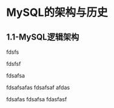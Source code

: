 # MySQL的架构与历史

## 1.1-MySQL逻辑架构




















































fdsfs




fdsfsf




fdsafsa

fdsafsafas
fdsafsaf
afdas






fdsafas
fdsafsa
fdasfasf
